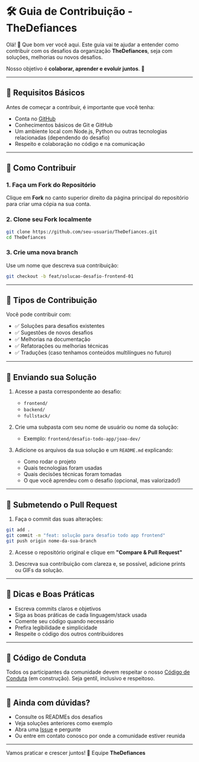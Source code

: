 # 🛠 Guia de Contribuição - TheDefiances

Olá! 👋 Que bom ver você aqui. Este guia vai te ajudar a entender como contribuir com os desafios da organização **TheDefiances**, seja com soluções, melhorias ou novos desafios.

Nosso objetivo é **colaborar, aprender e evoluir juntos**. 💪

---

## 📌 Requisitos Básicos

Antes de começar a contribuir, é importante que você tenha:

- Conta no [GitHub](https://github.com/)
- Conhecimentos básicos de Git e GitHub
- Um ambiente local com Node.js, Python ou outras tecnologias relacionadas (dependendo do desafio)
- Respeito e colaboração no código e na comunicação

---

## 🚀 Como Contribuir

### 1. Faça um Fork do Repositório

Clique em **Fork** no canto superior direito da página principal do repositório para criar uma cópia na sua conta.

### 2. Clone seu Fork localmente

```bash
git clone https://github.com/seu-usuario/TheDefiances.git
cd TheDefiances
````

### 3. Crie uma nova branch

Use um nome que descreva sua contribuição:

```bash
git checkout -b feat/solucao-desafio-frontend-01
```

---

## 🧩 Tipos de Contribuição

Você pode contribuir com:

* ✅ Soluções para desafios existentes
* ✅ Sugestões de novos desafios
* ✅ Melhorias na documentação
* ✅ Refatorações ou melhorias técnicas
* ✅ Traduções (caso tenhamos conteúdos multilíngues no futuro)

---

## 📝 Enviando sua Solução

1. Acesse a pasta correspondente ao desafio:

   * `frontend/`
   * `backend/`
   * `fullstack/`

2. Crie uma subpasta com seu nome de usuário ou nome da solução:

   * Exemplo: `frontend/desafio-todo-app/joao-dev/`

3. Adicione os arquivos da sua solução e um `README.md` explicando:

   * Como rodar o projeto
   * Quais tecnologias foram usadas
   * Quais decisões técnicas foram tomadas
   * O que você aprendeu com o desafio (opcional, mas valorizado!)

---

## 🔄 Submetendo o Pull Request

1. Faça o commit das suas alterações:

```bash
git add .
git commit -m "feat: solução para desafio todo app frontend"
git push origin nome-da-sua-branch
```

2. Acesse o repositório original e clique em **"Compare & Pull Request"**

3. Descreva sua contribuição com clareza e, se possível, adicione prints ou GIFs da solução.

---

## 💬 Dicas e Boas Práticas

* Escreva commits claros e objetivos
* Siga as boas práticas de cada linguagem/stack usada
* Comente seu código quando necessário
* Prefira legibilidade e simplicidade
* Respeite o código dos outros contribuidores

---

## 🤝 Código de Conduta

Todos os participantes da comunidade devem respeitar o nosso [Código de Conduta](./codigo-de-conduta.md) (em construção). Seja gentil, inclusivo e respeitoso.

---

## 🧠 Ainda com dúvidas?

* Consulte os READMEs dos desafios
* Veja soluções anteriores como exemplo
* Abra uma [Issue](https://github.com/TheDefiances/issues) e pergunte
* Ou entre em contato conosco por onde a comunidade estiver reunida

---

Vamos praticar e crescer juntos! 🚀
Equipe **TheDefiances**
